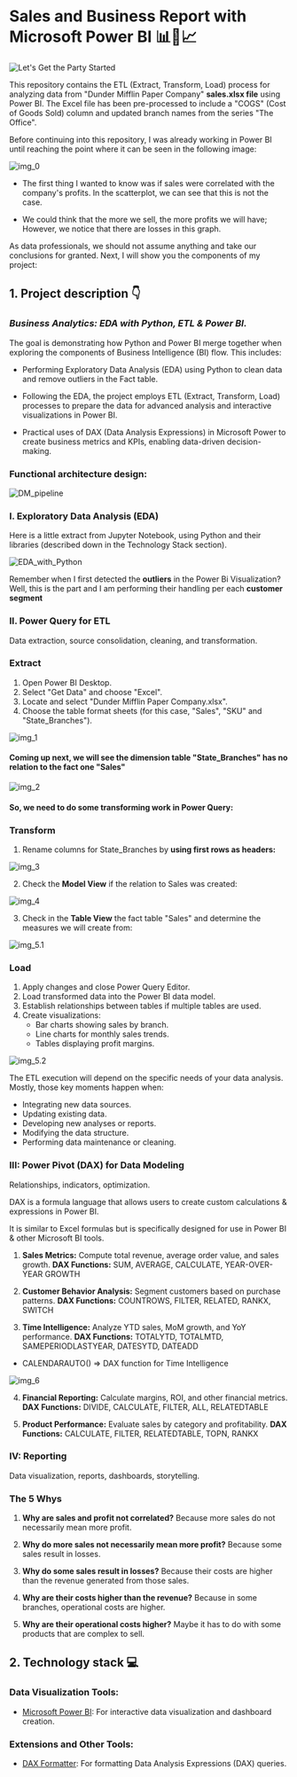 # Sales and Business Report with Microsoft Power BI 📊💼📈 

![Let's Get the Party Started](https://media.giphy.com/media/i79P9wUfnmPyo/giphy.gif)

This repository contains the ETL (Extract, Transform, Load) process for analyzing data from "Dunder Mifflin Paper Company" **sales.xlsx file** using Power BI. The Excel file has been pre-processed to include a "COGS" (Cost of Goods Sold) column and updated branch names from the series "The Office".

Before continuing into this repository, I was already working in Power BI until reaching the point where it can be seen in the following image:

![img_0](https://github.com/AndrewBavuels/Sales-and-Business-Report-with-Microsoft-Power-BI/blob/main/images/0.png)

- The first thing I wanted to know was if sales were correlated with the company's profits. In the scatterplot, we can see that this is not the case. 

- We could think that the more we sell, the more profits we will have; However, we notice that there are losses in this graph.

As data professionals, we should not assume anything and take our conclusions for granted. Next, I will show you the components of my project:

## 1. Project description 👇
### _Business Analytics: EDA with Python, ETL & Power BI._

The goal is demonstrating how Python and Power BI merge together when exploring the components of Business Intelligence (BI) flow. This includes:

- Performing Exploratory Data Analysis (EDA) using Python to clean data and remove outliers in the Fact table.

- Following the EDA, the project employs ETL (Extract, Transform, Load) processes to prepare the data for advanced analysis and interactive visualizations in Power BI.

- Practical uses of DAX (Data Analysis Expressions) in Microsoft Power to create business metrics and KPIs, enabling data-driven decision-making.



### Functional architecture design:

![DM_pipeline](https://github.com/AndrewBavuels/Sales-and-Business-Report-with-Microsoft-Power-BI/blob/main/architecture/Dunder%20Mifflin%20data%20pipeline.png)

### I. Exploratory Data Analysis (EDA)

Here is a little extract from Jupyter Notebook, using Python and their libraries (described down in the Technology Stack section).

![EDA_with_Python](https://github.com/AndrewBavuels/Sales-and-Business-Report-with-Microsoft-Power-BI/blob/main/images/EDA%20with%20Python.png)

Remember when I first detected the **outliers** in the Power Bi Visualization? Well, this is the part and I am performing their handling per each **customer segment**

### II. Power Query for ETL
Data extraction, source consolidation, cleaning, and transformation.

### Extract
1. Open Power BI Desktop.
2. Select "Get Data" and choose "Excel".
3. Locate and select "Dunder Mifflin Paper Company.xlsx".
4. Choose the table format sheets (for this case, "Sales", "SKU" and "State_Branches").

![img_1](https://github.com/AndrewBavuels/Sales-and-Business-Report-with-Microsoft-Power-BI/blob/main/images/1.png)

#### Coming up next, we will see the dimension table "State_Branches" has no relation to the fact one "Sales"

![img_2](https://github.com/AndrewBavuels/Sales-and-Business-Report-with-Microsoft-Power-BI/blob/main/images/2.png)

#### So, we need to do some transforming work in Power Query:

### Transform
1. Rename columns for State_Branches by **using first rows as headers:**

![img_3](https://github.com/AndrewBavuels/Sales-and-Business-Report-with-Microsoft-Power-BI/blob/main/images/3.png)

2. Check the **Model View** if the relation to Sales was created:

![img_4](https://github.com/AndrewBavuels/Sales-and-Business-Report-with-Microsoft-Power-BI/blob/main/images/4.png)

3. Check in the **Table View** the fact table "Sales" and determine the measures we will create from:

![img_5.1](https://github.com/AndrewBavuels/Sales-and-Business-Report-with-Microsoft-Power-BI/blob/main/images/5.1.png)

### Load
1. Apply changes and close Power Query Editor.
2. Load transformed data into the Power BI data model.
3. Establish relationships between tables if multiple tables are used.
4. Create visualizations:
   - Bar charts showing sales by branch.
   - Line charts for monthly sales trends.
   - Tables displaying profit margins.



![img_5.2](https://github.com/AndrewBavuels/Sales-and-Business-Report-with-Microsoft-Power-BI/blob/main/images/5.2.png)

The ETL execution will depend on the specific needs of your data analysis. Mostly, those key moments happen when:

- Integrating new data sources.
- Updating existing data.
- Developing new analyses or reports.
- Modifying the data structure.
- Performing data maintenance or cleaning.

### III: Power Pivot (DAX) for Data Modeling
Relationships, indicators, optimization.

DAX is a formula language that allows users to create custom calculations & expressions in Power BI.

It is similar to Excel formulas but is specifically designed for use in Power BI & other Microsoft BI tools.


1. **Sales Metrics:** Compute total revenue, average order value, and sales growth. **DAX Functions:** SUM, AVERAGE, CALCULATE, YEAR-OVER-YEAR GROWTH
 
2. **Customer Behavior Analysis:** Segment customers based on purchase patterns. **DAX Functions:** COUNTROWS, FILTER, RELATED, RANKX, SWITCH
 
3. **Time Intelligence:** Analyze YTD sales, MoM growth, and YoY performance. **DAX Functions:** TOTALYTD, TOTALMTD, SAMEPERIODLASTYEAR, DATESYTD, DATEADD

- CALENDARAUTO() => DAX function for Time Intelligence
  
![img_6](https://github.com/AndrewBavuels/Sales-and-Business-Report-with-Microsoft-Power-BI/blob/main/images/6.png)
 
4. **Financial Reporting:** Calculate margins, ROI, and other financial metrics. **DAX Functions:** DIVIDE, CALCULATE, FILTER, ALL, RELATEDTABLE

5. **Product Performance:** Evaluate sales by category and profitability. **DAX Functions:** CALCULATE, FILTER, RELATEDTABLE, TOPN, RANKX

### IV: Reporting
Data visualization, reports, dashboards, storytelling.

### The 5 Whys

1. **Why are sales and profit not correlated?**
   Because more sales do not necessarily mean more profit.

2. **Why do more sales not necessarily mean more profit?**
   Because some sales result in losses.

3. **Why do some sales result in losses?**
   Because their costs are higher than the revenue generated from those sales.

4. **Why are their costs higher than the revenue?**
   Because in some branches, operational costs are higher.

5. **Why are their operational costs higher?**
   Maybe it has to do with some products that are complex to sell.



## **2. Technology stack 💻**

### Data Visualization Tools:
- [Microsoft Power BI](https://powerbi.microsoft.com/): For interactive data visualization and dashboard creation.

### Extensions and Other Tools:

- [DAX Formatter](https://www.daxformatter.com/): For formatting Data Analysis Expressions (DAX) queries.
